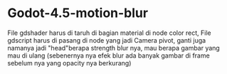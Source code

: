 # Godot-4.5-motion-blur
File gdshader harus di taruh di bagian material di node color rect,  File gdscript harus di pasang di node yang jadi Camera pivot, ganti juga namanya jadi "head"berapa strength blur nya, mau berapa gambar yang mau di ulang (sebenernya nya efek blur ada banyak gambar di frame sebelum nya yang opacity nya berkurang) 
